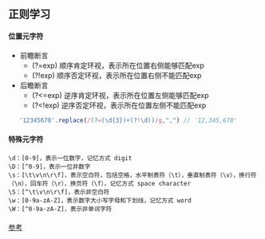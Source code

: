 ## 正则学习

#### 位置元字符
- 前瞻断言
    - (?=exp) 顺序肯定环视，表示所在位置右侧能够匹配exp
    - (?!exp) 顺序否定环视，表示所在位置右侧不能匹配exp
- 后瞻断言
    - (?<=exp) 逆序肯定环视，表示所在位置左侧能够匹配exp
    - (?<!exp) 逆序否定环视，表示所在位置左侧不能匹配exp
```js
   '12345678'.replace(/(?=(\d{3})+(?!\d))/g,",") // '12,345,678'
```



#### 特殊元字符
>
    \d：[0-9]，表示一位数字，记忆方式 digit
    \D：[^0-9]，表示一位非数字
    \s：[\t\v\n\r\f]，表示空白符，包括空格，水平制表符（\t），垂直制表符（\v），换行符（\n），回车符（\r），换页符（\f），记忆方式 space character
    \S：[^\t\v\n\r\f]，表示非空白符
    \w：[0-9a-zA-Z]，表示数字大小写字母和下划线，记忆方式 word
    \W：[^0-9a-zA-Z]，表示非单词字符
>

#### 


[参考](https://juejin.im/post/59b5e50f51882519777c4815)
